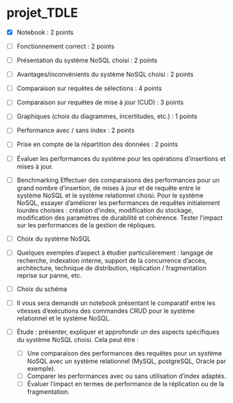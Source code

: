 # projet_TDLE

- [x] Notebook : 2 points
- [ ] Fonctionnement correct : 2 points
- [ ] Présentation du système NoSQL choisi : 2 points
- [ ] Avantages/inconvénients du système NoSQL choisi : 2 points
- [ ] Comparaison sur requêtes de sélections : 4 points
- [ ] Comparaison sur requêtes de mise à jour (CUD) : 3 points
- [ ] Graphiques (choix du diagrammes, incertitudes, etc.) : 1 points
- [ ] Performance avec / sans index : 2 points
- [ ] Prise en compte de la répartition des données : 2 points


- [ ]  Évaluer les performances du système pour les opérations
d’insertions et mises à jour.


- [ ] Benchmarking
Effectuer des comparaisons des performances pour un grand nombre d’insertion, de
mises à jour et de requête entre le système NoSQL et le système relationnel choisi.
Pour le système NoSQL, essayer d’améliorer les performances de requêtes
initialement lourdes choisies : création d’index, modification du stockage, modification
des paramètres de durabilité et cohérence.
Tester l’impact sur les performances de la gestion de répliques.


- [ ] Choix du système NoSQL
- [ ] Quelques exemples d’aspect à étudier particulièrement : langage de recherche,
indexation interne, support de la concurrence d’accès, architecture, technique de
distribution, réplication / fragmentation reprise sur panne, etc.


- [ ] Choix du schéma

- [ ] Il vous sera demandé un notebook présentant le comparatif entre les vitesses
d’exécutions des commandes CRUD pour le système relationnel et le système
NoSQL.

- [ ] Étude : présenter, expliquer et approfondir un des aspects spécifiques du
système NoSQL choisi.
Cela peut être :    
    - [ ] Une comparaison des performances des requêtes pour un système
NoSQL avec un système relationnel (MySQL, postgreSQL, Oracle
par exemple).
    - [ ] Comparer les performances avec ou sans utilisation d’index
adaptés.
    - [ ] Évaluer l’impact en termes de performance de la réplication ou de la
fragmentation.